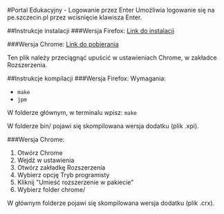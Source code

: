#Portal Edukacyjny - Logowanie przez Enter
Umożliwia logowanie się na pe.szczecin.pl przez wcisnięcie klawisza Enter.

##Instrukcje instalacji
###Wersja Firefox:
[Link do instalacji](https://addons.mozilla.org/pl/firefox/addon/pepe/)

###Wersja Chrome:
[Link do pobierania](https://github.com/mkopec/pepe/blob/master/bin/chrome.crx?raw=true)

Ten plik należy przeciągnąć upuścić w ustawieniach Chrome, w zakładce Rozszerzenia.

##Instrukcje kompilacji
###Wersja Firefox:
Wymagania:
- `make`
- `jpm`

W folderze głównym, w terminalu wpisz: `make`

W folderze bin/ pojawi się skompilowana wersja dodatku (plik .xpi).

###Wersja Chrome:
1. Otwórz Chrome
2. Wejdź w ustawienia
3. Otwórz zakładkę Rozszerzenia
4. Wybierz opcję Tryb programisty
5. Kliknij "Umieść rozszerzenie w pakiecie"
6. Wybierz folder chrome/

W głównym folderze pojawi się skompilowana wersja dodatku (plik .crx).
